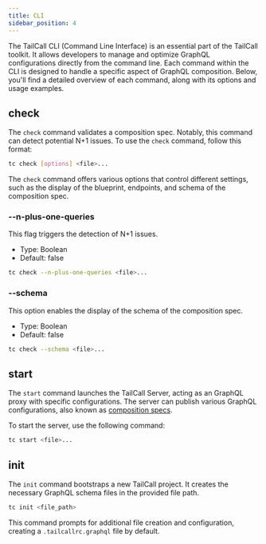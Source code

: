 ```yaml
---
title: CLI
sidebar_position: 4
---
```


The TailCall CLI (Command Line Interface) is an essential part of the TailCall toolkit. It allows developers to manage and optimize GraphQL configurations directly from the command line. Each command within the CLI is designed to handle a specific aspect of GraphQL composition. Below, you'll find a detailed overview of each command, along with its options and usage examples.

## check

The `check` command validates a composition spec. Notably, this command can detect potential N+1 issues. To use the `check` command, follow this format:

```bash
tc check [options] <file>...
```

The `check` command offers various options that control different settings, such as the display of the blueprint, endpoints, and schema of the composition spec.

### --n-plus-one-queries

This flag triggers the detection of N+1 issues.

- Type: Boolean
- Default: false

```bash
tc check --n-plus-one-queries <file>...
```

### --schema

This option enables the display of the schema of the composition spec.

- Type: Boolean
- Default: false

```bash
tc check --schema <file>...
```

## start

The `start` command launches the TailCall Server, acting as an GraphQL proxy with specific configurations. The server can publish various GraphQL configurations, also known as [composition specs].

To start the server, use the following command:

```bash
tc start <file>...
```

## init

The `init` command bootstraps a new TailCall project. It creates the necessary GraphQL schema files in the provided file path.

```bash
tc init <file_path>
```

This command prompts for additional file creation and configuration, creating a `.tailcallrc.graphql` file by default.

[composition specs]: /docs/intro/architecture#composition-specification-blueprint
[architecture]: /docs/intro/architecture
